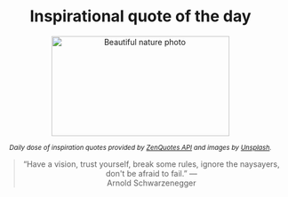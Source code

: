 
<div align="center">

# Inspirational quote of the day

<img src="./data/photo.jpeg" alt="Beautiful nature photo" width="320" height="180">

<sub><i>Daily dose of inspiration quotes provided by [ZenQuotes API](https://zenquotes.io/) and images by [Unsplash](https://unsplash.com/).</i></sub>


<blockquote>&ldquo;Have a vision, trust yourself, break some rules, ignore the naysayers, don't be afraid to fail.&rdquo; &mdash; <footer>Arnold Schwarzenegger</footer></blockquote>

</div>
